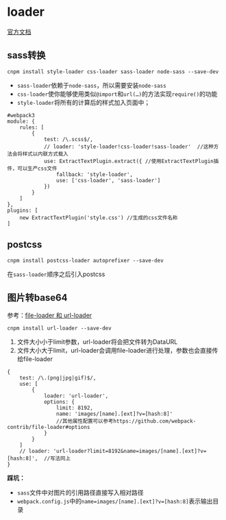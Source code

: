 # loader

[官方文档](https://doc.webpack-china.org/concepts/loaders/)

## sass转换

```
cnpm install style-loader css-loader sass-loader node-sass --save-dev
```

- `sass-loader`依赖于`node-sass`，所以需要安装`node-sass`
- `css-loader`使你能够使用类似`@import`和`url(…)`的方法实现`require()`的功能
- `style-loader`将所有的计算后的样式加入页面中；

```
#webpack3
module: {
    rules: [
        {
            test: /\.scss$/,
            // loader: 'style-loader!css-loader!sass-loader'  //这种方法会将样式以内联方式载入
            use: ExtractTextPlugin.extract({ //使用ExtractTextPlugin插件，可以生产css文件
                fallback: 'style-loader',
                use: ['css-loader', 'sass-loader']
            })
        }
    ]
},
plugins: [
    new ExtractTextPlugin('style.css') //生成的css文件名称
]
```

## postcss

```
cnpm install postcss-loader autoprefixer --save-dev
```

在`sass-loader`顺序之后引入postcss


## 图片转base64

参考：[file-loader 和 url-loader](http://blog.csdn.net/qq_38652603/article/details/73835153)

```
cnpm install url-loader --save-dev
```

1. 文件大小小于limit参数，url-loader将会把文件转为DataURL
2. 文件大小大于limit，url-loader会调用file-loader进行处理，参数也会直接传给file-loader

```
{
    test: /\.(png|jpg|gif)$/,
    use: [
        {
            loader: 'url-loader',
            options: {
                limit: 8192,
                name: 'images/[name].[ext]?v=[hash:8]'
                //其他属性配置可以参考https://github.com/webpack-contrib/file-loader#options
            }
        }
    ]
    // loader: 'url-loader?limit=8192&name=images/[name].[ext]?v=[hash:8]',  //写法同上            
}
```

**踩坑：**

- `sass`文件中对图片的引用路径直接写入相对路径
- `webpack.config.js`中的`name=images/[name].[ext]?v=[hash:8]`表示输出目录